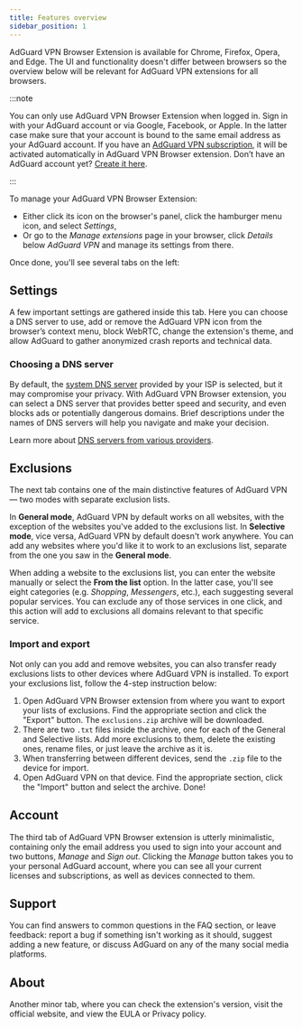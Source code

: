 ```yaml
---
title: Features overview
sidebar_position: 1
---
```


AdGuard VPN Browser Extension is available for Chrome, Firefox, Opera, and Edge. The UI and functionality doesn't differ between browsers so the overview below will be relevant for AdGuard VPN extensions for all browsers.

:::note

You can only use AdGuard VPN Browser Extension when logged in. Sign in with your AdGuard account or via Google, Facebook, or Apple. In the latter case make sure that your account is bound to the same email address as your AdGuard account. If you have an [AdGuard VPN subscription](/general/subscription), it will be activated automatically in AdGuard VPN Browser extension. Don’t have an AdGuard account yet? [Create it here](https://auth.adguard.com/registration.html).

:::

To manage your AdGuard VPN Browser Extension:

- Either click its icon on the browser's panel, click the hamburger menu icon, and select *Settings*,
- Or go to the *Manage extensions* page in your browser, click *Details* below *AdGuard VPN* and manage its settings from there.

Once done, you'll see several tabs on the left:

## Settings

A few important settings are gathered inside this tab. Here you can choose a DNS server to use, add or remove the AdGuard VPN icon from the browser’s context menu, block WebRTC, change the extension's theme, and allow AdGuard to gather anonymized crash reports and technical data.

### Choosing a DNS server

By default, the [system DNS server](https://adguard-dns.io/kb/general/dns-filtering/#what-is-dns) provided by your ISP is selected, but it may compromise your privacy. With AdGuard VPN Browser extension, you can select a DNS server that provides better speed and security, and even blocks ads or potentially dangerous domains. Brief descriptions under the names of DNS servers will help you navigate and make your decision.

Learn more about [DNS servers from various providers](https://adguard-dns.io/kb/general/dns-providers/).

## Exclusions

The next tab contains one of the main distinctive features of AdGuard VPN — two modes with separate exclusion lists.

In **General mode**, AdGuard VPN by default works on all websites, with the exception of the websites you've added to the exclusions list. In **Selective mode**, vice versa, AdGuard VPN by default doesn't work anywhere. You can add any websites where you'd like it to work to an exclusions list, separate from the one you saw in the **General mode**.

When adding a website to the exclusions list, you can enter the website manually or select the **From the list** option. In the latter case, you'll see eight categories (e.g. *Shopping*, *Messengers*, etc.), each suggesting several popular services. You can exclude any of those services in one click, and this action will add to exclusions all domains relevant to that specific service.

### Import and export

Not only can you add and remove websites, you can also transfer ready exclusions lists to other devices where AdGuard VPN is installed. To export your exclusions list, follow the 4-step instruction below:

1. Open AdGuard VPN Browser extension from where you want to export your lists of exclusions. Find the appropriate section and click the "Export" button. The `exclusions.zip` archive will be downloaded.
1. There are two `.txt` files inside the archive, one for each of the General and Selective lists. Add more exclusions to them, delete the existing ones, rename files, or just leave the archive as it is.
1. When transferring between different devices, send the `.zip` file to the device for import.
1. Open AdGuard VPN on that device. Find the appropriate section, click the "Import" button and select the archive.
Done!

## Account

The third tab of AdGuard VPN Browser extension is utterly minimalistic, containing only the email address you used to sign into your account and two buttons, *Manage* and *Sign out*. Clicking the *Manage* button takes you to your personal AdGuard account, where you can see all your current licenses and subscriptions, as well as devices connected to them.

## Support

You can find answers to common questions in the FAQ section, or leave feedback: report a bug if something isn't working as it should, suggest adding a new feature, or discuss AdGuard on any of the many social media platforms.

## About

Another minor tab, where you can check the extension's version, visit the official website, and view the EULA or Privacy policy.
